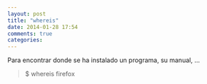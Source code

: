 ```yaml
---
layout: post
title: "whereis"
date: 2014-01-28 17:54
comments: true
categories: 
---
```

Para encontrar donde se ha instalado un programa, su manual, ...

>$ whereis firefox 

